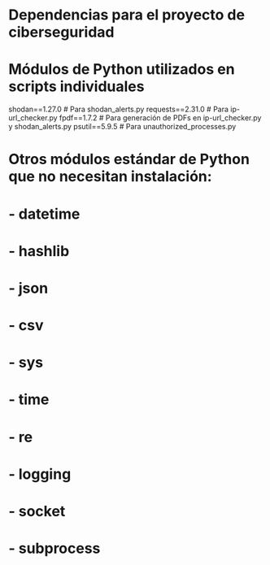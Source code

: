 # Dependencias para el proyecto de ciberseguridad

# Módulos de Python utilizados en scripts individuales
shodan==1.27.0  # Para shodan_alerts.py
requests==2.31.0  # Para ip-url_checker.py
fpdf==1.7.2  # Para generación de PDFs en ip-url_checker.py y shodan_alerts.py
psutil==5.9.5  # Para unauthorized_processes.py

# Otros módulos estándar de Python que no necesitan instalación:
# - datetime
# - hashlib
# - json
# - csv
# - sys
# - time
# - re
# - logging
# - socket
# - subprocess
